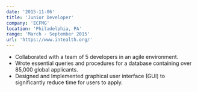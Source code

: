 ```yaml
---
date: '2015-11-06'
title: 'Junior Developer'
company: 'ECFMG'
location: 'Philadelphia, PA'
range: 'March - September 2015'
url: 'https://www.intealth.org/'
---
```


- Collaborated with a team of 5 developers in an agile environment.
- Wrote essential queries and procedures for a database containing over 85,000 global applicants.
- Designed and Implemented graphical user interface (GUI) to significantly reduce time for users to apply.
